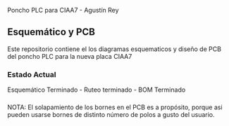  Poncho PLC para CIAA7 - Agustín Rey

## Esquemático y PCB

Este repositorio contiene el los diagramas esquematicos y diseño de PCB del poncho PLC para la nueva placa CIAA7

### Estado Actual
Esquemático Terminado - Ruteo terminado - BOM Terminado
###
NOTA: El solapamiento de los bornes en el PCB es a propósito, porque asi pueden usarse
bornes de distinto número de polos a gusto del usuario.

